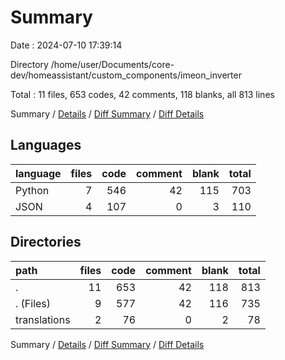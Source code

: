 # Summary

Date : 2024-07-10 17:39:14

Directory /home/user/Documents/core-dev/homeassistant/custom_components/imeon_inverter

Total : 11 files,  653 codes, 42 comments, 118 blanks, all 813 lines

Summary / [Details](details.md) / [Diff Summary](diff.md) / [Diff Details](diff-details.md)

## Languages
| language | files | code | comment | blank | total |
| :--- | ---: | ---: | ---: | ---: | ---: |
| Python | 7 | 546 | 42 | 115 | 703 |
| JSON | 4 | 107 | 0 | 3 | 110 |

## Directories
| path | files | code | comment | blank | total |
| :--- | ---: | ---: | ---: | ---: | ---: |
| . | 11 | 653 | 42 | 118 | 813 |
| . (Files) | 9 | 577 | 42 | 116 | 735 |
| translations | 2 | 76 | 0 | 2 | 78 |

Summary / [Details](details.md) / [Diff Summary](diff.md) / [Diff Details](diff-details.md)